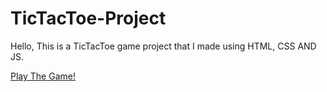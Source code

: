# TicTacToe-Project
Hello, This is a TicTacToe game project that I made using HTML, CSS AND JS.

[Play The Game!](https://ornate-faun-11185d.netlify.app/)
